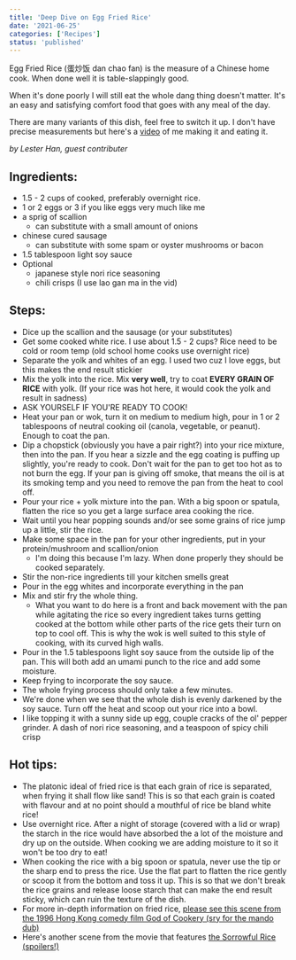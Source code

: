 ```yaml
---
title: 'Deep Dive on Egg Fried Rice'
date: '2021-06-25'
categories: ['Recipes']
status: 'published'
---
```


Egg Fried Rice (蛋炒饭 dan chao fan) is the measure of a Chinese home cook. When done well it is table-slappingly good.

<!-- excerpt end -->

When it's done poorly I will still eat the whole dang thing doesn't matter. It's an easy and satisfying comfort food that goes with any meal of the day.

There are many variants of this dish, feel free to switch it up. I don't have precise measurements but here's a <a href="https://www.youtube.com/watch?v=jn2r8DQwCLI" target="_blank">video</a> of me making it and eating it.

_by Lester Han, guest contributer_

## Ingredients:

- 1.5 - 2 cups of cooked, preferably overnight rice.
- 1 or 2 eggs or 3 if you like eggs very much like me
- a sprig of scallion
  - can substitute with a small amount of onions
- chinese cured sausage
  - can substitute with some spam or oyster mushrooms or bacon
- 1.5 tablespoon light soy sauce
- Optional
  - japanese style nori rice seasoning
  - chili crisps (I use lao gan ma in the vid)

## Steps:

- Dice up the scallion and the sausage (or your substitutes)
- Get some cooked white rice. I use about 1.5 - 2 cups? Rice need to be cold or room temp (old school home cooks use overnight rice)
- Separate the yolk and whites of an egg. I used two cuz I love eggs, but this makes the end result stickier
- Mix the yolk into the rice. Mix **very well**, try to coat **EVERY GRAIN OF RICE** with yolk. (If your rice was hot here, it would cook the yolk and result in sadness)
- ASK YOURSELF IF YOU'RE READY TO COOK!
- Heat your pan or wok, turn it on medium to medium high, pour in 1 or 2 tablespoons of neutral cooking oil (canola, vegetable, or peanut). Enough to coat the pan.
- Dip a chopstick (obviously you have a pair right?) into your rice mixture, then into the pan. If you hear a sizzle and the egg coating is puffing up slightly, you're ready to cook. Don't wait for the pan to get too hot as to not burn the egg. If your pan is giving off smoke, that means the oil is at its smoking temp and you need to remove the pan from the heat to cool off.
- Pour your rice + yolk mixture into the pan. With a big spoon or spatula, flatten the rice so you get a large surface area cooking the rice.
- Wait until you hear popping sounds and/or see some grains of rice jump up a little, stir the rice.
- Make some space in the pan for your other ingredients, put in your protein/mushroom and scallion/onion
  - I'm doing this because I'm lazy. When done properly they should be cooked separately.
- Stir the non-rice ingredients till your kitchen smells great
- Pour in the egg whites and incorporate everything in the pan
- Mix and stir fry the whole thing.
  - What you want to do here is a front and back movement with the pan while agitating the rice so every ingredient takes turns getting cooked at the bottom while other parts of the rice gets their turn on top to cool off. This is why the wok is well suited to this style of cooking, with its curved high walls.
- Pour in the 1.5 tablespoons light soy sauce from the outside lip of the pan. This will both add an umami punch to the rice and add some moisture.
- Keep frying to incorporate the soy sauce.
- The whole frying process should only take a few minutes.
- We're done when we see that the whole dish is evenly darkened by the soy sauce. Turn off the heat and scoop out your rice into a bowl.
- I like topping it with a sunny side up egg, couple cracks of the ol' pepper grinder. A dash of nori rice seasoning, and a teaspoon of spicy chili crisp

## Hot tips:

- The platonic ideal of fried rice is that each grain of rice is separated, when frying it shall flow like sand! This is so that each grain is coated with flavour and at no point should a mouthful of rice be bland white rice!
- Use overnight rice. After a night of storage (covered with a lid or wrap) the starch in the rice would have absorbed the a lot of the moisture and dry up on the outside. When cooking we are adding moisture to it so it won't be too dry to eat!
- When cooking the rice with a big spoon or spatula, never use the tip or the sharp end to press the rice. Use the flat part to flatten the rice gently or scoop it from the bottom and toss it up. This is so that we don't break the rice grains and release loose starch that can make the end result sticky, which can ruin the texture of the dish.
- For more in-depth information on fried rice, <a href="https://youtu.be/SYVvJBe0Gy0?t=308" target="_blank">please see this scene from the 1996 Hong Kong comedy film God of Cookery (sry for the mando dub)</a>
- Here's another scene from the movie that features <a href="https://youtu.be/SYVvJBe0Gy0?t=4974" target="_blank">the Sorrowful Rice (spoilers!)</a>